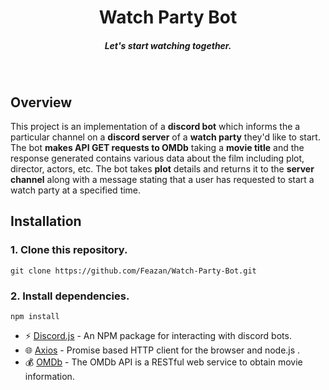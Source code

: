 <h1 align=center>Watch Party Bot</h1>
<h5 align=center>Let's start watching together.</h5>
<br>

## Overview

This project is an implementation of a **discord bot** which informs the a particular channel on a **discord server** of a **watch party** they'd like to start. The bot **makes API GET requests to OMDb** taking a **movie title** and the response generated contains various data about the film including plot, director, actors, etc. The bot takes **plot** details and returns it to the **server channel** along with a message stating that a user has requested to start a watch party at a specified time.

## Installation

### 1. Clone this repository.

```
git clone https://github.com/Feazan/Watch-Party-Bot.git
```

### 2. Install dependencies.

```
npm install
```

- :zap: [Discord.js](https://www.npmjs.com/package/discord.js?source=post_page-----7b5fe27cb6fa----------------------) - An NPM package for interacting with discord bots.
- :globe_with_meridians: [Axios](https://www.npmjs.com/package/axios) - Promise based HTTP client for the browser and node.js .
- :moneybag: [OMDb](http://www.omdbapi.com/) - The OMDb API is a RESTful web service to obtain movie information.
